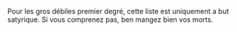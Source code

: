 Pour les gros débiles premier degré, cette liste est uniquement a but satyrique.
Si vous comprenez pas, ben mangez bien vos morts.
